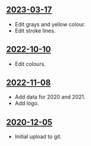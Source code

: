 ## [2023-03-17](https://github.com/faktaoklimatu/graphics/blob/3cb00f5471b379e9ea6adcd8d64ced875acb79fc/data-visualization/infographics/climate-indicators/world/temperature-change-map-between-1961-2021/cs-mapa-zmeny-teploty.ai)

- Edit grays and yellow colour.
- Edit stroke lines.

## [2022-10-10](https://github.com/faktaoklimatu/graphics/blob/4b4427c4d8b85f379c5d1ebdae0c4883a39fe6b1/data-visualization/infographics/climate-indicators/world/temperature-change-map-between-1961-2021/cs-mapa-zmeny-teploty.ai)

- Edit colours.

## [2022-11-08](https://github.com/faktaoklimatu/graphics/blob/4b1f03fb9096a9a0cb33f0d55c66bcc422783d68/data-visualization/infographics/climate-indicators/world/temperature-change-map-between-1961-2021/cs-mapa-zmeny-teploty.ai)

- Add data for 2020 and 2021.
- Add logo.

## [2020-12-05](https://github.com/faktaoklimatu/graphics/blob/727f21105d468e2396f5c0a82312c8429c850442/Data%20visualization/Climate%20indicators/World/Temperature%20change%20map%20between%201961-2019/cs-mapa-zmeny-teploty.ai)

- Initial upload to git.

